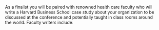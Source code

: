 As a finalist you will be paired with renowned health care faculty who will write a Harvard Business School case study about your organization to be discussed at the conference and potentially taught in class rooms around the world. Faculty writers include: